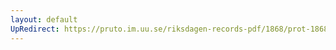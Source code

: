 ```yaml
---
layout: default
UpRedirect: https://pruto.im.uu.se/riksdagen-records-pdf/1868/prot-1868--ak--309/prot-1868--ak--309_012.pdf
---
```


